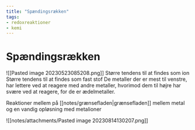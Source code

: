 ```yaml
---
title: "Spændingsrækken"
tags: 
- redoxreaktioner 
- kemi
---
```

# Spændingsrækken
![[Pasted image 20230523085208.png]]
Større tendens til at findes som ion                                                        Større tendens til at findes som fast stof
De metaller der er mest til venstre, har lettere ved at reagere med andre metaller, hvorimod dem til højre har svære ved at reagere, for de er ædelmetaller.

Reaktioner mellem på [[notes/grænsefladen|grænsefladen]] mellem metal og en vandig opløsning med metalioner

![[notes/attachments/Pasted image 20230814130207.png]]